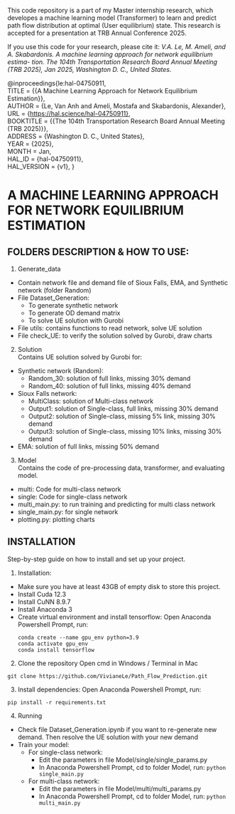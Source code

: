 This code repository is a part of my Master internship research, which developes a machine learning model (Transformer) to learn and predict path flow distribution at optimal (User equilibrium) state. 
This research is accepted for a presentation at TRB Annual Conference 2025.

If you use this code for your research, please cite it:
_V.A. Le, M. Ameli, and A. Skabardonis. A machine learning approach for network equilibrium estima-
tion. The 104th Transportation Research Board Annual Meeting (TRB 2025), Jan 2025, Washington D. C., United States._

@inproceedings{le:hal-04750911, \
TITLE = {{A Machine Learning Approach for Network Equilibrium Estimation}}, \
AUTHOR = {Le, Van Anh and Ameli, Mostafa and Skabardonis, Alexander}, \
URL = {https://hal.science/hal-04750911}, \
BOOKTITLE = {{The 104th Transportation Research Board Annual Meeting (TRB 2025)}}, \
ADDRESS = {Washington D. C., United States}, \
YEAR = {2025}, \
MONTH = Jan, \
HAL_ID = {hal-04750911}, \
HAL_VERSION = {v1}, }

# A MACHINE LEARNING APPROACH FOR NETWORK EQUILIBRIUM ESTIMATION

## FOLDERS DESCRIPTION & HOW TO USE:
1. Generate_data
- Contain network file and demand file of Sioux Falls, EMA, and Synthetic network (folder Random)
- File Dataset_Generation: 
    - To generate synthetic network 
    - To generate OD demand matrix 
    - To solve UE solution with Gurobi
- File utils: contains functions to read network, solve UE solution
- File check_UE: to verify the solution solved by Gurobi, draw charts

2. Solution \
Contains UE solution solved by Gurobi for:
- Synthetic network (Random):
    - Random_30: solution of full links, missing 30% demand
    - Random_40: solution of full links, missing 40% demand
- Sioux Falls network:
    - MultiClass: solution of Multi-class network
    - Output1: solution of Single-class, full links, missing 30% demand
    - Output2: solution of Single-class, missing 5% link, missing 30% demand
    - Output3: solution of Single-class, missing 10% links, missing 30% demand
- EMA: solution of full links, missing 50% demand

3. Model \
Contains the code of pre-processing data, transformer, and evaluating model.
- multi: Code for multi-class network
- single: Code for single-class network
- multi_main.py: to run training and predicting for multi class network
- single_main.py: for single network
- plotting.py: plotting charts 

## INSTALLATION
Step-by-step guide on how to install and set up your project.
1. Installation:
- Make sure you have at least 43GB of empty disk to store this project.
- Install Cuda 12.3
- Install CuNN 8.9.7
- Install Anaconda 3
- Create virtual environment and install tensorflow:
Open Anaconda Powershell Prompt, run:
    ```
    conda create --name gpu_env python=3.9
    conda activate gpu_env
    conda install tensorflow
    ```

2. Clone the repository
Open cmd in Windows / Terminal in Mac
```
git clone https://github.com/VivianeLe/Path_Flow_Prediction.git
```

3. Install dependencies:
Open Anaconda Powershell Prompt, run:
```
pip install -r requirements.txt
```

4. Running 
- Check file Dataset_Generation.ipynb if you want to re-generate new demand. Then resolve the UE solution with your new demand 
- Train your model:
    - For single-class network: 
        - Edit the parameters in file Model/single/single_params.py
        - In Anaconda Powershell Prompt, cd to folder Model, run: ```python single_main.py```
    - For multi-class network: 
        - Edit the parameters in file Model/multi/multi_params.py
        - In Anaconda Powershell Prompt, cd to folder Model, run: ```python multi_main.py```

